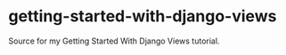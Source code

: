 getting-started-with-django-views
=================================

Source for my Getting Started With Django Views tutorial.
